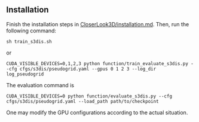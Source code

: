 ## Installation

Finish the installation steps in [CloserLook3D/installation.md](https://github.com/zeliu98/CloserLook3D/blob/master/tensorflow/README.md). Then, run the following command:

`sh train_s3dis.sh` 

or

`CUDA_VISIBLE_DEVICES=0,1,2,3 python function/train_evaluate_s3dis.py --cfg cfgs/s3dis/pseudogrid.yaml --gpus 0 1 2 3 --log_dir log_pseudogrid`


The evaluation command is 


`CUDA_VISIBLE_DEVICES=0 python function/evaluate_s3dis.py --cfg cfgs/s3dis/pseudogrid.yaml --load_path path/to/checkpoint`

One may modify the GPU configurations according to the actual situation.
